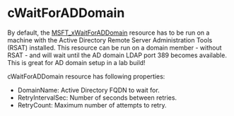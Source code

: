 # cWaitForADDomain
By default, the [MSFT_xWaitForADDomain](https://gallery.technet.microsoft.com/scriptcenter/xActiveDirectory-f2d573f3) resource
has to be run on a machine with the Active Directory Remote Server Administration Tools (RSAT) installed. This resource can be
run on a domain member - without RSAT - and will wait until the AD domain LDAP port 389 becomes available. This is great for
AD domain setup in a lab build!

cWaitForADDomain resource has following properties:

* DomainName: Active Directory FQDN to wait for.
* RetryIntervalSec: Number of seconds between retries.
* RetryCount: Maximum number of attempts to retry.
